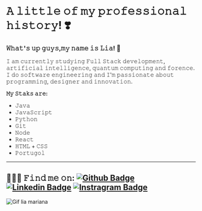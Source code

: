 # 𝙰 𝚕𝚒𝚝𝚝𝚕𝚎 𝚘𝚏 𝚖𝚢 𝚙𝚛𝚘𝚏𝚎𝚜𝚜𝚒𝚘𝚗𝚊𝚕 𝚑𝚒𝚜𝚝𝚘𝚛𝚢! ❣️

### 𝚆𝚑𝚊𝚝'𝚜 𝚞𝚙 𝚐𝚞𝚢𝚜,𝚖𝚢 𝚗𝚊𝚖𝚎 𝚒𝚜 𝙻𝚒𝚊! 👋 

𝙸 𝚊𝚖 𝚌𝚞𝚛𝚛𝚎𝚗𝚝𝚕𝚢 𝚜𝚝𝚞𝚍𝚢𝚒𝚗𝚐 𝙵𝚞𝚕𝚕 𝚂𝚝𝚊𝚌𝚔 𝚍𝚎𝚟𝚎𝚕𝚘𝚙𝚖𝚎𝚗𝚝, 𝚊𝚛𝚝𝚒𝚏𝚒𝚌𝚒𝚊𝚕 𝚒𝚗𝚝𝚎𝚕𝚕𝚒𝚐𝚎𝚗𝚌𝚎, 𝚚𝚞𝚊𝚗𝚝𝚞𝚖 𝚌𝚘𝚖𝚙𝚞𝚝𝚒𝚗𝚐 𝚊𝚗𝚍 𝚏𝚘𝚛𝚎𝚗𝚌𝚎. 𝙸 𝚍𝚘 𝚜𝚘𝚏𝚝𝚠𝚊𝚛𝚎 𝚎𝚗𝚐𝚒𝚗𝚎𝚎𝚛𝚒𝚗𝚐 𝚊𝚗𝚍 𝙸'𝚖 𝚙𝚊𝚜𝚜𝚒𝚘𝚗𝚊𝚝𝚎 𝚊𝚋𝚘𝚞𝚝 𝚙𝚛𝚘𝚐𝚛𝚊𝚖𝚖𝚒𝚗𝚐, 𝚍𝚎𝚜𝚒𝚐𝚗𝚎𝚛 𝚊𝚗𝚍 𝚒𝚗𝚗𝚘𝚟𝚊𝚝𝚒𝚘𝚗.

__𝙼𝚢 𝚂𝚝𝚊𝚔𝚜 𝚊𝚛𝚎:__
* 𝙹𝚊𝚟𝚊
* 𝙹𝚊𝚟𝚊𝚂𝚌𝚛𝚒𝚙𝚝                                                              
* 𝙿𝚢𝚝𝚑𝚘𝚗
* 𝙶𝚒𝚝
* 𝙽𝚘𝚍𝚎
* 𝚁𝚎𝚊𝚌𝚝
* 𝙷𝚃𝙼𝙻 + 𝙲𝚂𝚂
* 𝙿𝚘𝚛𝚝𝚞𝚐𝚘𝚕

---
**👩🏽‍💻 𝙵𝚒𝚗𝚍 𝚖𝚎 𝚘𝚗:**
[![Github Badge](https://img.shields.io/badge/-Github-000?style=flat-square&logo=Github&logoColor=white&link=https://github.com/EngMarianaBrito)](https://github.com/EngMarianaBrito)
[![Linkedin Badge](https://img.shields.io/badge/-LinkedIn-blue?style=flat-square&logo=Linkedin&logoColor=white&link=https://www.linkedin.com/in/ʟɪᴀ-ᴍᴀʀɪᴀɴᴀ-b105541a8)](https://www.linkedin.com/in/ʟɪᴀ-ᴍᴀʀɪᴀɴᴀ-b105541a8)
[![Instragram Badge](https://img.shields.io/badge/-Instagram-3f729b?style=flat-square&labelColor=3f729b&logo=Instagram&logoColor=white&link=https://instagram.com/liamarianab.dev?igshid=18z5t37bme6y0)](https://instagram.com/liamarianab.dev?igshid=18z5t37bme6y0)
---

![Gif lia mariana](https://media.giphy.com/media/ksjExXqgrmcrwKEtrn/giphy.gif)


